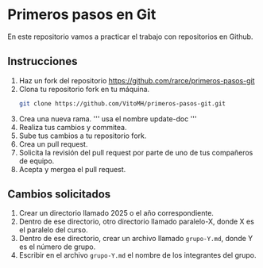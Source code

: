 # Primeros pasos en Git

En este repositorio vamos a practicar el trabajo con repositorios en Github.

## Instrucciones

1. Haz un fork del repositorio https://github.com/rarce/primeros-pasos-git
2. Clona tu repositorio fork en tu máquina.
   ```bash
   git clone https://github.com/VitoMH/primeros-pasos-git.git
   ``` 
3. Crea una nueva rama.
   '''
    usa el nombre update-doc
   '''
4. Realiza tus cambios y commitea.
5. Sube tus cambios a tu repositorio fork.
6. Crea un pull request.
7. Solicita la revisión del pull request por parte de uno de tus compañeros de equipo.
8. Acepta y mergea el pull request.

## Cambios solicitados

1. Crear un directorio llamado 2025 o el año correspondiente.
2. Dentro de ese directorio, otro directorio llamado paralelo-X, donde X es el paralelo del curso.
3. Dentro de ese directorio, crear un archivo llamado `grupo-Y.md`, donde Y es el número de grupo.
4. Escribir en el archivo `grupo-Y.md` el nombre de los integrantes del grupo.
